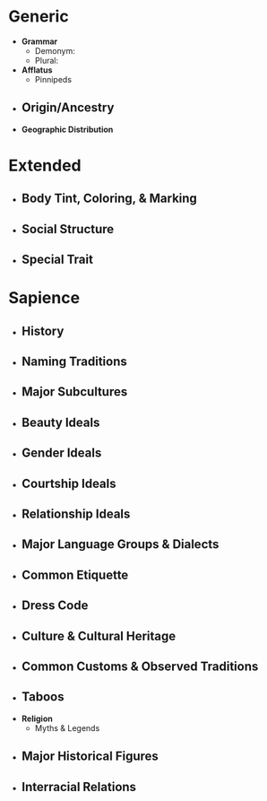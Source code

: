 # Generic
- **Grammar**
	- Demonym:
	- Plural:
- **Afflatus**
	- Pinnipeds
- **Origin/Ancestry**
	- 
- **Geographic Distribution**
# Extended
- **Body Tint, Coloring, & Marking**
	- 
- **Social Structure**
	- 
- **Special Trait**
	- 
# Sapience
- **History**
	- 
- **Naming Traditions**
	- 
- **Major Subcultures**
	- 
- **Beauty Ideals**
	- 
- **Gender Ideals**
	- 
- **Courtship Ideals**
	- 
- **Relationship Ideals**
	- 
- **Major Language Groups & Dialects**
	- 
- **Common Etiquette**
	- 
- **Dress Code**
	- 
- **Culture & Cultural Heritage**
	- 
- **Common Customs & Observed Traditions**
	- 
- **Taboos**
	- 
- **Religion**
	- Myths & Legends
- **Major Historical Figures**
	- 
- **Interracial Relations**
	- 